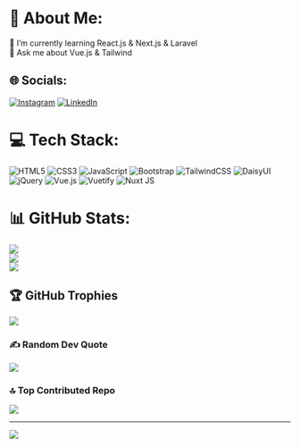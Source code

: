# 💫 About Me:
🌱 I’m currently learning React.js & Next.js & Laravel<br>💬 Ask me about Vue.js & Tailwind

## 🌐 Socials:
[![Instagram](https://img.shields.io/badge/Instagram-%23E4405F.svg?logo=Instagram&logoColor=white)](https://instagram.com/https://www.instagram.com/mohammadamin_sh3/) [![LinkedIn](https://img.shields.io/badge/LinkedIn-%230077B5.svg?logo=linkedin&logoColor=white)](www.linkedin.com/in/mohammadamin-shahriyari) 

# 💻 Tech Stack:
![HTML5](https://img.shields.io/badge/html5-%23E34F26.svg?style=flat&logo=html5&logoColor=white) ![CSS3](https://img.shields.io/badge/css3-%231572B6.svg?style=flat&logo=css3&logoColor=white) ![JavaScript](https://img.shields.io/badge/javascript-%23323330.svg?style=flat&logo=javascript&logoColor=%23F7DF1E) ![Bootstrap](https://img.shields.io/badge/bootstrap-%238511FA.svg?style=flat&logo=bootstrap&logoColor=white) ![TailwindCSS](https://img.shields.io/badge/tailwindcss-%2338B2AC.svg?style=flat&logo=tailwind-css&logoColor=white) ![DaisyUI](https://img.shields.io/badge/daisyui-5A0EF8?style=flat&logo=daisyui&logoColor=white) ![jQuery](https://img.shields.io/badge/jquery-%230769AD.svg?style=flat&logo=jquery&logoColor=white) ![Vue.js](https://img.shields.io/badge/vue.js-%2335495e.svg?style=flat&logo=vuedotjs&logoColor=%234FC08D) ![Vuetify](https://img.shields.io/badge/Vuetify-1867C0?style=flat&logo=vuetify&logoColor=AEDDFF) ![Nuxt JS](https://img.shields.io/badge/Nuxt-002E3B?style=flat&logo=nuxt.js&logoColor=#00DC82) 
# 📊 GitHub Stats:
![](https://github-readme-stats.vercel.app/api?username=mohammadamin-shahriyari&theme=merko&hide_border=true&include_all_commits=true&count_private=false)<br/>
![](https://github-readme-streak-stats.herokuapp.com/?user=mohammadamin-shahriyari&theme=merko&hide_border=true)<br/>
![](https://github-readme-stats.vercel.app/api/top-langs/?username=mohammadamin-shahriyari&theme=merko&hide_border=true&include_all_commits=true&count_private=false&layout=compact)

## 🏆 GitHub Trophies
![](https://github-profile-trophy.vercel.app/?username=mohammadamin-shahriyari&theme=radical&no-frame=true&no-bg=false&margin-w=4)

### ✍️ Random Dev Quote
![](https://quotes-github-readme.vercel.app/api?type=horizontal&theme=radical)

### 🔝 Top Contributed Repo
![](https://github-contributor-stats.vercel.app/api?username=mohammadamin-shahriyari&limit=5&theme=radical&combine_all_yearly_contributions=true)

---
[![](https://visitcount.itsvg.in/api?id=mohammadamin-shahriyari&icon=0&color=6)](https://visitcount.itsvg.in)

<!-- Proudly created with GPRM ( https://gprm.itsvg.in ) -->
